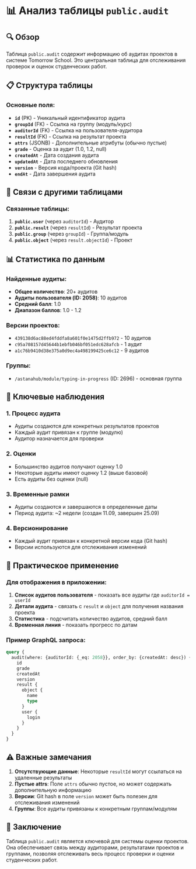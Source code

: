 # 📊 Анализ таблицы `public.audit`

## 🔍 Обзор
Таблица `public.audit` содержит информацию об аудитах проектов в системе Tomorrow School. Это центральная таблица для отслеживания проверок и оценок студенческих работ.

## 📋 Структура таблицы

### Основные поля:
- **`id`** (PK) - Уникальный идентификатор аудита
- **`groupId`** (FK) - Ссылка на группу (модуль/курс)
- **`auditorId`** (FK) - Ссылка на пользователя-аудитора
- **`resultId`** (FK) - Ссылка на результат проекта
- **`attrs`** (JSONB) - Дополнительные атрибуты (обычно пустые)
- **`grade`** - Оценка за аудит (1.0, 1.2, null)
- **`createdAt`** - Дата создания аудита
- **`updatedAt`** - Дата последнего обновления
- **`version`** - Версия кода/проекта (Git hash)
- **`endAt`** - Дата завершения аудита

## 🔗 Связи с другими таблицами

### Связанные таблицы:
1. **`public.user`** (через `auditorId`) - Аудитор
2. **`public.result`** (через `resultId`) - Результат проекта
3. **`public.group`** (через `groupId`) - Группа/модуль
4. **`public.object`** (через `result.objectId`) - Проект

## 📊 Статистика по данным

### Найденные аудиты:
- **Общее количество**: 20+ аудитов
- **Аудиты пользователя (ID: 2058)**: 10 аудитов
- **Средний балл**: 1.0
- **Диапазон баллов**: 1.0 - 1.2

### Версии проектов:
- `439138d6ac88ed4fddfa8a601f0e1475d2ffb972` - 10 аудитов
- `c95a708157d45644b1ebfb046bf051edc628afcb` - 1 аудит
- `a1c76b9410d38e375a0d9ec4a498199425ce6c12` - 9 аудитов

### Группы:
- `/astanahub/module/typing-in-progress` (ID: 2696) - основная группа

## 🎯 Ключевые наблюдения

### 1. **Процесс аудита**
- Аудиты создаются для конкретных результатов проектов
- Каждый аудит привязан к группе (модулю)
- Аудитор назначается для проверки

### 2. **Оценки**
- Большинство аудитов получают оценку 1.0
- Некоторые аудиты имеют оценку 1.2 (выше базовой)
- Есть аудиты без оценки (null)

### 3. **Временные рамки**
- Аудиты создаются и завершаются в определенные даты
- Период аудита: ~2 недели (создан 11.09, завершен 25.09)

### 4. **Версионирование**
- Каждый аудит привязан к конкретной версии кода (Git hash)
- Версии используются для отслеживания изменений

## 🔧 Практическое применение

### Для отображения в приложении:
1. **Список аудитов пользователя** - показать все аудиты где `auditorId = userId`
2. **Детали аудита** - связать с `result` и `object` для получения названия проекта
3. **Статистика** - подсчитать количество аудитов, средний балл
4. **Временная линия** - показать прогресс по датам

### Пример GraphQL запроса:
```graphql
query {
  audit(where: {auditorId: {_eq: 2058}}, order_by: {createdAt: desc}) {
    id
    grade
    createdAt
    version
    result {
      object {
        name
        type
      }
      user {
        login
      }
    }
  }
}
```

## ⚠️ Важные замечания

1. **Отсутствующие данные**: Некоторые `resultId` могут ссылаться на удаленные результаты
2. **Пустые attrs**: Поле `attrs` обычно пустое, но может содержать дополнительную информацию
3. **Версии**: Git hash в поле `version` может быть полезен для отслеживания изменений
4. **Группы**: Все аудиты привязаны к конкретным группам/модулям

## 🎉 Заключение

Таблица `public.audit` является ключевой для системы оценки проектов. Она обеспечивает связь между аудиторами, результатами проектов и группами, позволяя отслеживать весь процесс проверки и оценки студенческих работ.

